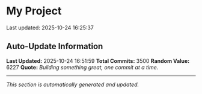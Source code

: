 # My Project


Last updated: 2025-10-24 16:25:37



















































































































































































































































































































































































































































































































































































































































































































































































































































































































































































































































































































































































































































































































































































































































































































































































































































































































































































































































































































































































































































































































































































































































































































































































































































































































































































































































































































































































































































































































































































































































































































































































































































































































































































































































































































































































































































































































































































































































































































































































































































## Auto-Update Information

**Last Updated:** 2025-10-24 16:51:59
**Total Commits:** 3500
**Random Value:** 6227
**Quote:** _Building something great, one commit at a time._

---
_This section is automatically generated and updated._